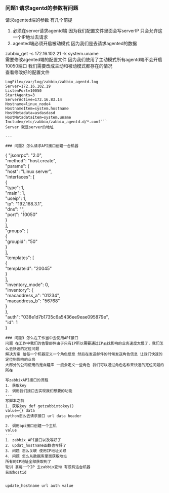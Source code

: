 ### 问题1 请求agentd的参数有问题  
请求agented端的参数 有几个前提  
1. 必须在server请求agentd端 因为我们配置文件里面会写serverIP 只会允许这一个IP地址去请求  
2. agented端必须开启被动模式 因为我们是去请求agented的数据  
  
zabbix_get -s 172.16.102.21 -k system.uname  
需要修改agented端的配置文件 因为我们使用了主动模式所有agentd端不会开启10050端口 我们需要改成主动和被动模式都存在的情况  
查看修改好的配置文件  
```PidFile=/var/run/zabbix/zabbix_agentd.pid  
LogFile=/var/log/zabbix/zabbix_agentd.log  
Server=172.16.102.19  
ListenPort=10050  
StartAgents=3  
ServerActive=172.16.83.14  
Hostname=linux_node4  
HostnameItem=system.hostname  
HostMetadata=asdasdasd  
HostMetadataItem=system.uname  
Include=/etc/zabbix/zabbix_agentd.d/*.conf```  
Server 就是server的地址  

---  

### 问题2 怎么请求API接口创建一台机器  
```  
  
{ "jsonrpc": "2.0",  
"method": "host.create",  
"params": {  
"host": "Linux server",  
"interfaces": [  
{  
"type": 1,  
"main": 1,  
"useip": 1,  
"ip": "192.168.3.1",  
"dns": "",  
"port": "10050"  
}  
],  
"groups": [  
{  
"groupid": "50"  
}  
],  
"templates": [  
{  
"templateid": "20045"  
}  
],  
"inventory_mode": 0,  
"inventory": {  
"macaddress_a": "01234",  
"macaddress_b": "56768"  
}  
},  
"auth": "038e1d7b1735c6a5436ee9eae095879e",  
"id": 1  
}
```  
### 问题3 怎么在工作当中去使用API接口  
问题 在工作中我们的告警邮件由于只有IP所以需要通过IP去找影响的业务速度太慢了，我们怎么去快速的定位问题  
解决方案 给每一个机器定义一个角色信息 然后在发送邮件的时候发送角色信息 让我们快速的定位到影响的业务  
大部分的公司使用的是自建库 一般会定义一些角色 我们可以通过角色名称来快速的定位问题的所在  
  
写zabbixAPI接口的流程  
1. 获取key  
2. 调用我们接口去实现我们想要的功能  
---  
写脚本之前  
1. 获取key def getzabbixtokey()  
value={} data  
python怎么去请求接口 url data header  
  
2. 调用api接口创建一个主机  
value  
---  
1. zabbix_API接口以及写好了  
2. updat_hostname函数也写好了  
3. 问题 怎么关联 使用IP地址关联  
4. 问题 怎么从数据库里面获取地址  
所有的IP地址全部获取到了  
轮训 拿每一个IP 去zabbix查询 有没有这台机器  
获取hostid  
  
  
update_hostname url auth value  
  
  
  
  
  
  
  
  